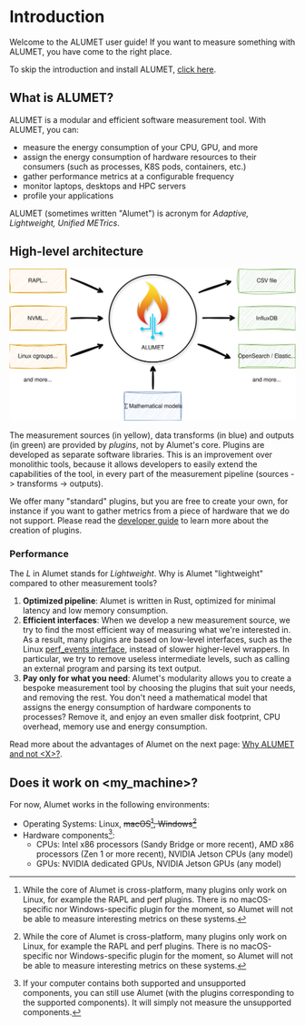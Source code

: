 # Introduction

Welcome to the ALUMET user guide!
If you want to measure something with ALUMET, you have come to the right place.

To skip the introduction and install ALUMET, [click here](installation/install.md).

## What is ALUMET?

ALUMET is a modular and efficient software measurement tool. With ALUMET, you can:
- measure the energy consumption of your CPU, GPU, and more
- assign the energy consumption of hardware resources to their consumers (such as processes, K8S pods, containers, etc.)
- gather performance metrics at a configurable frequency
- monitor laptops, desktops and HPC servers
- profile your applications

ALUMET (sometimes written "Alumet") is acronym for _Adaptive, Lightweight, Unified METrics_.

## High-level architecture

![Diagram of Alumet (high-level view)](images/alumet-high-level-view.svg)

The measurement sources (in yellow), data transforms (in blue) and outputs (in green) are provided by _plugins_, not by Alumet's core.
Plugins are developed as separate software libraries. This is an improvement over monolithic tools, because it allows developers to easily extend the capabilities of the tool,
in every part of the measurement pipeline (sources -> transforms -> outputs).

We offer many "standard" plugins, but you are free to create your own, for instance if you want to gather metrics from a piece of hardware that we do not support. Please read the [developer guide](todo) to learn more about the creation of plugins.

### Performance

The _L_ in Alumet stands for _Lightweight_. Why is Alumet "lightweight" compared to other measurement tools?
1. **Optimized pipeline**: Alumet is written in Rust, optimized for minimal latency and low memory consumption.
2. **Efficient interfaces**: When we develop a new measurement source, we try to find the most efficient way of measuring what we're interested in. As a result, many plugins are based on low-level interfaces, such as the Linux [perf_events interface](https://man.archlinux.org/man/perf_event_open.2.fr), instead of slower higher-level wrappers. In particular, we try to remove useless intermediate levels, such as calling an external program and parsing its text output.
3. **Pay only for what you need**: Alumet's modularity allows you to create a bespoke measurement tool by choosing the plugins that suit your needs, and removing the rest. You don't need a mathematical model that assigns the energy consumption of hardware components to processes? Remove it, and enjoy an even smaller disk footprint, CPU overhead, memory use and energy consumption.

Read more about the advantages of Alumet on the next page: [Why ALUMET and not \<X\>?](./why_alumet.md).

## Does it work on \<my_machine>\?

For now, Alumet works in the following environments:
- Operating Systems: Linux, ~~macOS[^os], Windows[^os]~~
- Hardware components[^component]:
    - CPUs: Intel x86 processors (Sandy Bridge or more recent), AMD x86 processors (Zen 1 or more recent), NVIDIA Jetson CPUs (any model)
    - GPUs: NVIDIA dedicated GPUs, NVIDIA Jetson GPUs (any model)

[^os]: While the core of Alumet is cross-platform, many plugins only work on Linux, for example the RAPL and perf plugins. There is no macOS-specific nor Windows-specific plugin for the moment, so Alumet will not be able to measure interesting metrics on these systems.

[^component]: If your computer contains both supported and unsupported components, you can still use Alumet (with the plugins corresponding to the supported components). It will simply not measure the unsupported components.
